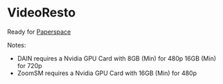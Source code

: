 # VideoResto
 
Ready for [Paperspace](https://paperspace.com)

Notes:
 * DAIN requires a Nvidia GPU Card with 8GB (Min) for 480p 16GB (Min) for 720p
 * ZoomSM requires a Nvidia GPU Card with 16GB (Min) for 480p
